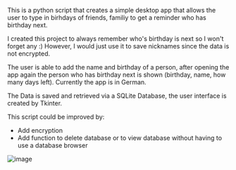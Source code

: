 This is a python script that creates a simple desktop app that allows the user to type in birhdays of friends, familiy to get a reminder who has birthday next.

I created this project to always remember who's birthday is next so I won't forget any :) However, I would just use it to save nicknames since the data is not encrypted.

The user is able to add the name and birthday of a person, after opening the app again the person who has birthday next is shown (birthday, name, how many days left).
Currently the app is in German.

The Data is saved and retrieved via a SQLite Database, the user interface is created by Tkinter.

This script could be improved by:
- Add encryption
- Add function to delete database or to view database without having to use a database browser

![image](https://user-images.githubusercontent.com/8615534/148412776-ee4a5d1c-5db5-4b67-8309-348e4c640260.png)
